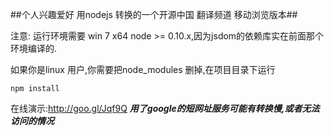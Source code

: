 ##个人兴趣爱好 用nodejs 转换的一个开源中国 翻译频道 移动浏览版本##

注意: 运行环境需要 win 7 x64 node >= 0.10.x,因为jsdom的依赖库实在前面那个环境编译的.

如果你是linux 用户,你需要把node_modules 删掉,在项目目录下运行

`npm install`


在线演示:http://goo.gl/Jqf9Q  ***用了google的短网址服务可能有转换慢,或者无法访问的情况***



